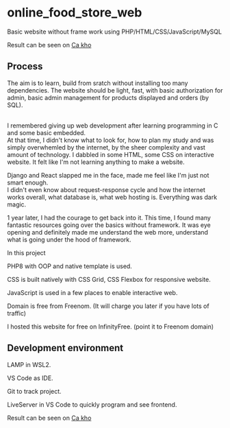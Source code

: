 # online_food_store_web
Basic website without frame work using PHP/HTML/CSS/JavaScript/MySQL

Result can be seen on [Ca kho](http://cakho.ml/)

## Process

The aim is to learn, build from sratch without installing too many dependencies. The website should be light, fast, with basic authorization for admin, basic admin management for products displayed and orders (by SQL).    

<br>I remembered giving up web development after learning programming in C and some basic embedded.
<br>At that time, I didn't know what to look for, how to plan my study and was simply overwhemled by the internet, by the sheer complexity and vast amount of technology. I dabbled in some HTML, some CSS on interactive website. It felt like I'm not learning anything to make a website.

Django and React slapped me in the face, made me feel like I'm just not smart enough. 
<br>I didn't even know about request-response cycle and how the internet works overall, what database is, what web hosting is. Everything was dark magic.


1 year later, I had the courage to get back into it. This time, I found many fantastic resources going over the basics without framework. It was eye opening and definitely made me understand the web more, understand what is going under the hood of framework. 

In this project

PHP8 with OOP and native template is used. 

CSS is built natively with CSS Grid, CSS Flexbox for responsive website. 

JavaScript is used in a few places to enable interactive web. 

Domain is free from Freenom. (It will charge you later if you have lots of traffic)

I hosted this website for free on InfinityFree. (point it to Freenom domain) 

## Development environment

LAMP in WSL2. 

VS Code as IDE. 

Git to track project.

LiveServer in VS Code to quickly program and see frontend.

Result can be seen on [Ca kho](http://cakho.ml/)
